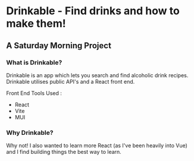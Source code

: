 # Drinkable - Find drinks and how to make them!
## A Saturday Morning Project

### What is Drinkable?

Drinkable is an app which lets you search and find alcoholic drink recipes. Drinkable utilises public API's and a React front end. 

Front End Tools Used : 
- React
- Vite
- MUI


### Why Drinkable?

Why not! I also wanted to learn more React (as I've been heavily into Vue) and I find building things the best way to learn.